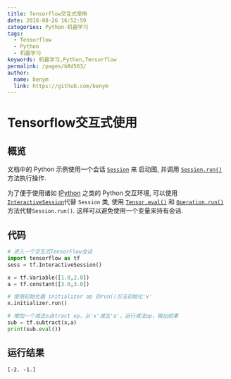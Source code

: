 ```yaml
---
title: Tensorflow交互式使用
date: 2018-08-26 16:52:59
categories: Python-机器学习
tags: 
  - Tensorflow
  - Python
  - 机器学习
keywords: 机器学习,Python,Tensorflow
permalink: /pages/b8d563/
author: 
  name: benym
  link: https://github.com/benym
---
```


# Tensorflow交互式使用

## 概览

文档中的 Python 示例使用一个会话 [`Session`](http://www.tensorfly.cn/tfdoc/api_docs/python/client.html#Session) 来 启动图, 并调用 [`Session.run()`](http://www.tensorfly.cn/tfdoc/api_docs/python/client.html#Session.run) 方法执行操作.

为了便于使用诸如 [IPython](http://ipython.org/) 之类的 Python 交互环境, 可以使用 [`InteractiveSession`](http://www.tensorfly.cn/tfdoc/api_docs/python/client.html#InteractiveSession)代替 `Session` 类, 使用 [`Tensor.eval()`](http://www.tensorfly.cn/tfdoc/api_docs/python/framework.html#Tensor.eval) 和 [`Operation.run()`](http://www.tensorfly.cn/tfdoc/api_docs/python/framework.html#Operation.run) 方法代替`Session.run()`. 这样可以避免使用一个变量来持有会话.

## 代码

```python
# 进入一个交互式TensorFlow会话
import tensorflow as tf
sess = tf.InteractiveSession()

x = tf.Variable([1.0,2.0])
a = tf.constant([3.0,3.0])

# 使用初始化器 initializer op 的run()方法初始化'x'
x.initializer.run()

# 增加一个减法subtract op，从'x'减去'a'，运行减法op，输出结果
sub = tf.subtract(x,a)
print(sub.eval())
```

## 运行结果

```
[-2. -1.]
```

